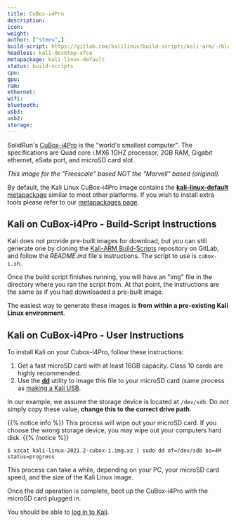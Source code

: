 ```yaml
---
title: CuBox-i4Pro
description:
icon:
weight:
author: ["steev",]
build-script: https://gitlab.com/kalilinux/build-scripts/kali-arm/-/blob/master/cubox-i.sh
headless: kali-desktop-xfce
metapackage: kali-linux-default
status: build-scripts
cpu:
gpu:
ram:
ethernet:
wifi:
bluetooth:
usb3:
usb2:
storage:
---
```


SolidRun's [CuBox-i4Pro](https://www.solid-run.com/product/cubox-i4pro/) is the "world's smallest computer". The specifications are Quad core i.MX6 1GHZ processor, 2GB RAM, Gigabit ethernet, eSata port, and microSD card slot.

_This image for the "Freescale" based NOT the "Marvell" based (original)._

By default, the Kali Linux CuBox-i4Pro image contains the [**kali-linux-default** metapackage](https://www.kali.org/docs/general-use/metapackages/) similar to most other platforms. If you wish to install extra tools please refer to our [metapackages page](/docs/general-use/metapackages/).

## Kali on CuBox-i4Pro - Build-Script Instructions

Kali does not provide pre-built images for download, but you can still generate one by cloning the [Kali-ARM Build-Scripts](https://gitlab.com/kalilinux/build-scripts/kali-arm) repository on GitLab, and follow the _README.md_ file's instructions. The script to use is `cubox-i.sh`.

Once the build script finishes running, you will have an "img" file in the directory where you ran the script from. At that point, the instructions are the same as if you had downloaded a pre-built image.

The easiest way to generate these images is **from within a pre-existing Kali Linux environment**.

## Kali on CuBox-i4Pro - User Instructions

To install Kali on your Cubox-i4Pro, follow these instructions:

1. Get a fast microSD card with at least 16GB capacity. Class 10 cards are highly recommended.
2. Use the **[dd](https://packages.debian.org/testing/dd)** utility to image this file to your microSD card (same process as [making a Kali USB](/docs/usb/live-usb-install-with-windows/).

In our example, we assume the storage device is located at `/dev/sdb`. Do _not_ simply copy these value, **change this to the correct drive path**.

{{% notice info %}}
This process will wipe out your microSD card. If you choose the wrong storage device, you may wipe out your computers hard disk.
{{% /notice %}}

```console
$ xzcat kali-linux-2021.2-cubox-i.img.xz | sudo dd of=/dev/sdb bs=4M status=progress
```

This process can take a while, depending on your PC, your microSD card speed, and the size of the Kali Linux image.

Once the _dd_ operation is complete, boot up the CuBox-i4Pro with the microSD card plugged in.

You should be able to [log in to Kali](/docs/introduction/default-credentials/).
